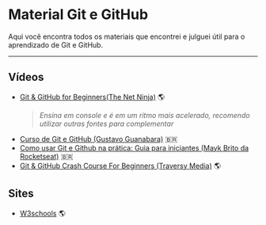# Material Git e GitHub

Aqui você encontra todos os materiais que encontrei e julguei útil para o aprendizado de Git e GitHub.

---

## Vídeos
* [Git & GitHub for Beginners(The Net Ninja)](https://www.youtube.com/watch?v=3RjQznt-8kE&list=PL4cUxeGkcC9goXbgTDQ0n_4TBzOO0ocPR) :earth_americas:	
  > _Ensina em console e é em um ritmo mais acelerado, recomendo utilizar outras fontes para complementar_
* [Curso de Git e GitHub (Gustavo Guanabara)](https://www.youtube.com/watch?v=xEKo29OWILE&list=PLHz_AreHm4dm7ZULPAmadvNhH6vk9oNZA) :brazil:
* [Como usar Git e Github na prática: Guia para iniciantes (Mayk Brito da Rocketseat)](https://youtu.be/2alg7MQ6_sI) :brazil:
* [Git & GitHub Crash Course For Beginners (Traversy Media)](https://youtu.be/SWYqp7iY_Tc) :earth_americas:

## Sites
* [W3schools](https://www.w3schools.com/whatis/whatis_github.asp) :earth_americas:
